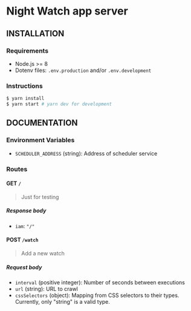 # Night Watch app server

## INSTALLATION

### Requirements

- Node.js >= 8
- Dotenv files: `.env.production` and/or `.env.development`

### Instructions

```bash
$ yarn install
$ yarn start # yarn dev for development
```

## DOCUMENTATION

### Environment Variables

- `SCHEDULER_ADDRESS` (string): Address of scheduler service

### Routes

#### GET `/`

> Just for testing

##### Response body

- `iam`: `"/"`

#### POST `/watch`

> Add a new watch

##### Request body

- `interval` (positive integer): Number of seconds between executions
- `url` (string): URL to crawl
- `cssSelectors` (object): Mapping from CSS selectors to their types. Currently, only "string" is a valid type.
